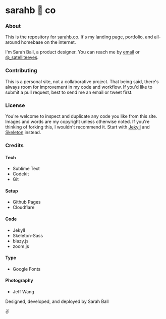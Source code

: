 # sarahb :hibiscus: co

### About

This is the repository for [sarahb.co](https://sarahb.co). It's my landing page, portfolio, and all-around homebase on the internet.

I'm Sarah Ball, a product designer. You can reach me by [email](mailto:hi@sarahb.co) or [@_satelliteeyes](http://www.twitter.com/_satelliteeyes).

### Contributing

This is a personal site, not a collaborative project. That being said, there's always room for improvement in my code and workflow. If you'd like to submit a pull request, best to send me an email or tweet first.

### License

You're welcome to inspect and duplicate any code you like from this site. Images and words are my copyright unless otherwise noted. If you're thinking of forking this, I wouldn't recommend it. Start with [Jekyll](http://jekyllrb.com/) and [Skeleton](http://getskeleton.com/) instead.

### Credits

#### Tech
- Sublime Text
- Codekit
- Git

#### Setup
- Github Pages
- Cloudflare

#### Code
- Jekyll
- Skeleton-Sass
- blazy.js
- zoom.js

#### Type
- Google Fonts

#### Photography
- Jeff Wang

Designed, developed, and deployed by Sarah Ball

:v:
